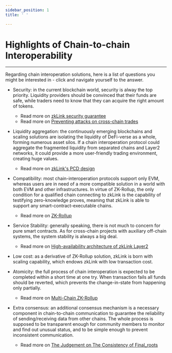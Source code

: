 ```yaml
---
sidebar_position: 1
title: ' '

---
```


# Highlights of Chain-to-chain Interoperability

---
Regarding chain interoperation solutions, here is a list of questions you might be interested in - click and navigate yourself to the answer.

- <span className="highlight">Security</span>: in the current blockchain world, security is alway the top priority. Liquidity providers should be convinced that their funds are safe, while traders need to know that they can acquire the right amount of tokens.

  - Read more on [zkLink security guarantee](/docs/Technology/About-Security)
  - Read more on [Preventing attacks on cross-chain trades](/docs/Technology/About-Security#preventing-attacks)

- <span className="highlight">Liquidity aggregation</span>: the continuously emerging blockchains and scaling solutions are isolating the liquidity of DeFi-verse as a whole, forming numerous asset silos. If a chain interoperation protocol could aggregate the fragmented liquidity from separated chains and Layer2 networks, it could provide a more user-friendly trading environment, creating huge values.

  - Read more on [zkLink's PCD design](/docs/Technology/PCD#protocol-controlled-debt)

- <span className="highlight">Compatibility</span>: most chain-interoperation protocols support only EVM, whereas users are in need of a more compatible solution in a world with both EVM and other infrastructures. In virtue of ZK-Rollup, the only condition for a qualified chain connecting to zkLink is the capability of testifying zero-knowledge proves, meaning that zkLink is able to support any smart-contract-executable chains.

  - Read more on [ZK-Rollup](/docs/Technology/Technology)

- <span className="highlight">Service Stability</span>: generally speaking, there is not much to concern for pure smart contracts. As for cross-chain projects with auxiliary off-chain systems, the system stability is always a big deal.

  - Read more on [High-availability architecture of zkLink Layer2](/docs/Technology/Technology#the-high-availability-architecture-of-zklink-layer2)

- <span className="highlight">Low cost</span>: as a derivative of ZK-Rollup solution, zkLink is born with scaling capability, which endows zkLink with low transaction cost.

- <span className="highlight">Atomicity</span>: the full process of chain interoperation is expected to be completed within a short time at one try. When transaction fails all funds should be reverted, which prevents the change-in-state from happening only partially.

  - Read more on [Multi-Chain ZK-Rollup](/docs/Technology/Technology#a-multi-chain-zk-rollup-model)

- <span className="highlight">Extra consensus</span>: an additional consensus mechanism is a necessary component in chain-to-chain communication to guarantee the reliability of sending/receiving data from other chains. The whole process is supposed to be transparent enough for community members to monitor and find out unusual status, and to be simple enough to prevent inconsistent communication.

  - Read more on [The Judgement on The Consistency of Final_roots](/docs/Technology/About-Security#the-judgement-on-the-consistency-of-final_roots)
